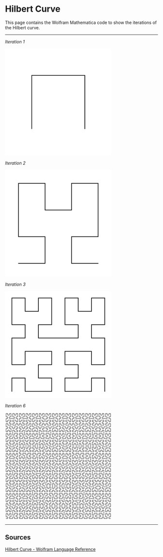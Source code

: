 # Hilbert Curve

This page contains the Wolfram Mathematica code to show the iterations of the Hilbert curve.

---

*Iteration 1*

![](hilbert_1.png)

*Iteration 2*

![](hilbert_2.png)

*Iteration 3*

![](hilbert_3.png)

*Iteration 6*

![](hilbert_6.png)

---

## Sources

[Hilbert Curve - Wolfram Language Reference](https://reference.wolfram.com/language/ref/HilbertCurve.html)